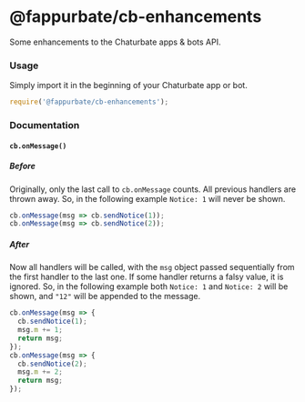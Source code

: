 @fappurbate/cb-enhancements
===========================

Some enhancements to the Chaturbate apps & bots API.

### Usage

Simply import it in the beginning of your Chaturbate app or bot.

```js
require('@fappurbate/cb-enhancements');
```

### Documentation

#### `cb.onMessage()`

##### Before

Originally, only the last call to `cb.onMessage` counts. All previous handlers are thrown away. So, in the following example `Notice: 1` will never be shown.

```js
cb.onMessage(msg => cb.sendNotice(1));
cb.onMessage(msg => cb.sendNotice(2));
```

##### After

Now all handlers will be called, with the `msg` object passed sequentially from the first handler to the last one. If some handler returns a falsy value, it is ignored. So, in the following example both `Notice: 1` and `Notice: 2` will be shown, and `"12"` will be appended to the message.

```js
cb.onMessage(msg => {
  cb.sendNotice(1);
  msg.m += 1;
  return msg;
});
cb.onMessage(msg => {
  cb.sendNotice(2);
  msg.m += 2;
  return msg;
});
```
